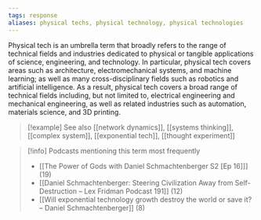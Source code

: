 ```yaml
---
tags: response
aliases: physical techs, physical technology, physical technologies
---
```


Physical tech is an umbrella term that broadly refers to the range of technical fields and industries dedicated to physical or tangible applications of science, engineering, and technology. In particular, physical tech covers areas such as architecture, electromechanical systems, and machine learning; as well as many cross-disciplinary fields such as robotics and artificial intelligence. As a result, physical tech covers a broad range of technical fields including, but not limited to, electrical engineering and mechanical engineering, as well as related industries such as automation, materials science, and 3D printing.

> [!example] See also
> [[network dynamics]], [[systems thinking]], [[complex system]], [[exponential tech]], [[thought experiment]]

> [!info] Podcasts mentioning this term most frequently
> * [[The Power of Gods with Daniel Schmachtenberger S2 [Ep 16]]] (19)
> * [[Daniel Schmachtenberger: Steering Civilization Away from Self-Destruction – Lex Fridman Podcast 191]] (12)
> * [[Will exponential technology growth destroy the world or save it? – Daniel Schmachtenberger]] (8)